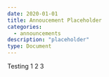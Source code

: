 ```yaml
---
date: 2020-01-01
title: Annoucement Placeholder
categories:
  - announcements
description: "placeholder"
type: Document
---
```

Testing 1 2 3 
